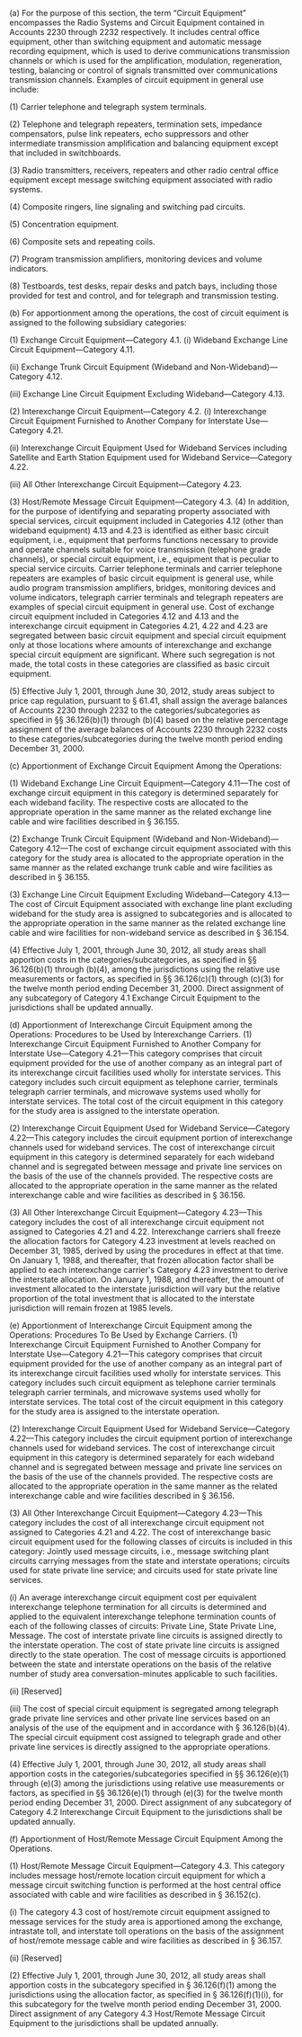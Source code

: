(a) For the purpose of this section, the term “Circuit Equipment” encompasses the Radio Systems and Circuit Equipment contained in Accounts 2230 through 2232 respectively. It includes central office equipment, other than switching equipment and automatic message recording equipment, which is used to derive communications transmission channels or which is used for the amplification, modulation, regeneration, testing, balancing or control of signals transmitted over communications transmission channels. Examples of circuit equipment in general use include:

(1) Carrier telephone and telegraph system terminals.

(2) Telephone and telegraph repeaters, termination sets, impedance compensators, pulse link repeaters, echo suppressors and other intermediate transmission amplification and balancing equipment except that included in switchboards.

(3) Radio transmitters, receivers, repeaters and other radio central office equipment except message switching equipment associated with radio systems.

(4) Composite ringers, line signaling and switching pad circuits.

(5) Concentration equipment.

(6) Composite sets and repeating coils.

(7) Program transmission amplifiers, monitoring devices and volume indicators.

(8) Testboards, test desks, repair desks and patch bays, including those provided for test and control, and for telegraph and transmission testing.

(b) For apportionment among the operations, the cost of circuit equiment is assigned to the following subsidiary categories:

(1) Exchange Circuit Equipment—Category 4.1. (i) Wideband Exchange Line Circuit Equipment—Category 4.11.

(ii) Exchange Trunk Circuit Equipment (Wideband and Non-Wideband)—Category 4.12.

(iii) Exchange Line Circuit Equipment Excluding Wideband—Category 4.13.

(2) Interexchange Circuit Equipment—Category 4.2. (i) Interexchange Circuit Equipment Furnished to Another Company for Interstate Use—Category 4.21.

(ii) Interexchange Circuit Equipment Used for Wideband Services including Satellite and Earth Station Equipment used for Wideband Service—Category 4.22.

(iii) All Other Interexchange Circuit Equipment—Category 4.23.

(3) Host/Remote Message Circuit Equipment—Category 4.3. (4) In addition, for the purpose of identifying and separating property associated with special services, circuit equipment included in Categories 4.12 (other than wideband equipment) 4.13 and 4.23 is identified as either basic circuit equipment, i.e., equipment that performs functions necessary to provide and operate channels suitable for voice transmission (telephone grade channels), or special circuit equipment, i.e., equipment that is peculiar to special service circuits. Carrier telephone terminals and carrier telephone repeaters are examples of basic circuit equipment is general use, while audio program transmission amplifiers, bridges, monitoring devices and volume indicators, telegraph carrier terminals and telegraph repeaters are examples of special circuit equipment in general use. Cost of exchange circuit equipment included in Categories 4.12 and 4.13 and the interexchange circuit equipment in Categories 4.21, 4.22 and 4.23 are segregated between basic circuit equipment and special circuit equipment only at those locations where amounts of interexchange and exchange special circuit equipment are significant. Where such segregation is not made, the total costs in these categories are classified as basic circuit equipment.

(5) Effective July 1, 2001, through June 30, 2012, study areas subject to price cap regulation, pursuant to § 61.41, shall assign the average balances of Accounts 2230 through 2232 to the categories/subcategories as specified in §§ 36.126(b)(1) through (b)(4) based on the relative percentage assignment of the average balances of Accounts 2230 through 2232 costs to these categories/subcategories during the twelve month period ending December 31, 2000.

(c) Apportionment of Exchange Circuit Equipment Among the Operations:

(1) Wideband Exchange Line Circuit Equipment—Category 4.11—The cost of exchange circuit equipment in this category is determined separately for each wideband facility. The respective costs are allocated to the appropriate operation in the same manner as the related exchange line cable and wire facilities described in § 36.155.

(2) Exchange Trunk Circuit Equipment (Wideband and Non-Wideband)—Category 4.12—The cost of exchange circuit equipment associated with this category for the study area is allocated to the appropriate operation in the same manner as the related exchange trunk cable and wire facilities as described in § 36.155.

(3) Exchange Line Circuit Equipment Excluding Wideband—Category 4.13—The cost of Circuit Equipment associated with exchange line plant excluding wideband for the study area is assigned to subcategories and is allocated to the appropriate operation in the same manner as the related exchange line cable and wire facilities for non-wideband service as described in § 36.154.

(4) Effective July 1, 2001, through June 30, 2012, all study areas shall apportion costs in the categories/subcategories, as specified in §§ 36.126(b)(1) through (b)(4), among the jurisdictions using the relative use measurements or factors, as specified in §§ 36.126(c)(1) through (c)(3) for the twelve month period ending December 31, 2000. Direct assignment of any subcategory of Category 4.1 Exchange Circuit Equipment to the jurisdictions shall be updated annually.
                

(d) Apportionment of Interexchange Circuit Equipment among the Operations: Procedures to be Used by Interexchange Carriers. (1) Interexchange Circuit Equipment Furnished to Another Company for Interstate Use—Category 4.21—This category comprises that circuit equipment provided for the use of another company as an integral part of its interexchange circuit facilities used wholly for interstate services. This category includes such circuit equipment as telephone carrier, terminals telegraph carrier terminals, and microwave systems used wholly for interstate services. The total cost of the circuit equipment in this category for the study area is assigned to the interstate operation.

(2) Interexchange Circuit Equipment Used for Wideband Service—Category 4.22—This category includes the circuit equipment portion of interexchange channels used for wideband services. The cost of interexchange circuit equipment in this category is determined separately for each wideband channel and is segregated between message and private line services on the basis of the use of the channels provided. The respective costs are allocated to the appropriate operation in the same manner as the related interexchange cable and wire facilities as described in § 36.156.

(3) All Other Interexchange Circuit Equipment—Category 4.23—This category includes the cost of all interexchange circuit equipment not assigned to Categories 4.21 and 4.22. Interexchange carriers shall freeze the allocation factors for Category 4.23 investment at levels reached on December 31, 1985, derived by using the procedures in effect at that time. On January 1, 1988, and thereafter, that frozen allocation factor shall be applied to each interexchange carrier's Category 4.23 investment to derive the interstate allocation. On January 1, 1988, and thereafter, the amount of investment allocated to the interstate jurisdiction will vary but the relative proportion of the total investment that is allocated to the interstate jurisdiction will remain frozen at 1985 levels.

(e) Apportionment of Interexchange Circuit Equipment among the Operations: Procedures To Be Used by Exchange Carriers. (1) Interexchange Circuit Equipment Furnished to Another Company for Interstate Use—Category 4.21—This category comprises that circuit equipment provided for the use of another company as an integral part of its interexchange circuit facilities used wholly for interstate services. This category includes such circuit equipment as telephone carrier terminals telegraph carrier terminals, and microwave systems used wholly for interstate services. The total cost of the circuit equipment in this category for the study area is assigned to the interstate operation.

(2) Interexchange Circuit Equipment Used for Wideband Service—Category 4.22—This category includes the circuit equipment portion of interexchange channels used for wideband services. The cost of interexchange circuit equipment in this category is determined separately for each wideband channel and is segregated between message and private line services on the basis of the use of the channels provided. The respective costs are allocated to the appropriate operation in the same manner as the related interexchange cable and wire facilities described in § 36.156.

(3) All Other Interexchange Circuit Equipment—Category 4.23—This category includes the cost of all interexchange circuit equipment not assigned to Categories 4.21 and 4.22. The cost of interexchange basic circuit equipment used for the following classes of circuits is included in this category: Jointly used message circuits, i.e., message switching plant circuits carrying messages from the state and interstate operations; circuits used for state private line service; and circuits used for state private line services.

(i) An average interexchange circuit equipment cost per equivalent interexchange telephone termination for all circuits is determined and applied to the equivalent interexchange telephone termination counts of each of the following classes of circuits: Private Line, State Private Line, Message. The cost of interstate private line circuits is assigned directly to the interstate operation. The cost of state private line circuits is assigned directly to the state operation. The cost of message circuits is apportioned between the state and interstate operations on the basis of the relative number of study area conversation-minutes applicable to such facilities.

(ii) [Reserved]

(iii) The cost of special circuit equipment is segregated among telegraph grade private line services and other private line services based on an analysis of the use of the equipment and in accordance with § 36.126(b)(4). The special circuit equipment cost assigned to telegraph grade and other private line services is directly assigned to the appropriate operations.

(4) Effective July 1, 2001, through June 30, 2012, all study areas shall apportion costs in the categories/subcategories specified in §§ 36.126(e)(1) through (e)(3) among the jurisdictions using relative use measurements or factors, as specified in §§ 36.126(e)(1) through (e)(3) for the twelve month period ending December 31, 2000. Direct assignment of any subcategory of Category 4.2 Interexchange Circuit Equipment to the jurisdictions shall be updated annually.

(f) Apportionment of Host/Remote Message Circuit Equipment Among the Operations.

(1) Host/Remote Message Circuit Equipment—Category 4.3. This category includes message host/remote location circuit equipment for which a message circuit switching function is performed at the host central office associated with cable and wire facilities as described in § 36.152(c).

(i) The category 4.3 cost of host/remote circuit equipment assigned to message services for the study area is apportioned among the exchange, intrastate toll, and interstate toll operations on the basis of the assignment of host/remote message cable and wire facilities as described in § 36.157.

(ii) [Reserved]

(2) Effective July 1, 2001, through June 30, 2012, all study areas shall apportion costs in the subcategory specified in § 36.126(f)(1) among the jurisdictions using the allocation factor, as specified in § 36.126(f)(1)(i), for this subcategory for the twelve month period ending December 31, 2000. Direct assignment of any Category 4.3 Host/Remote Message Circuit Equipment to the jurisdictions shall be updated annually.

